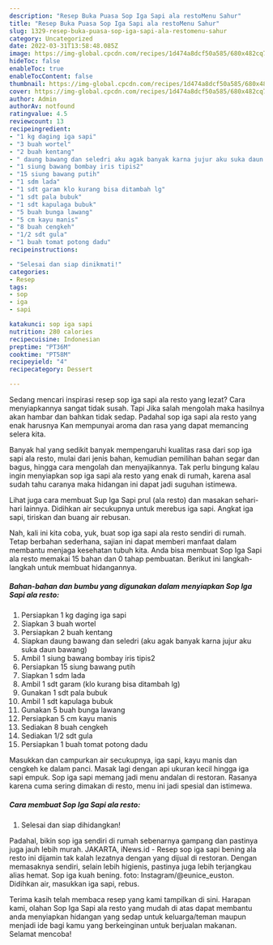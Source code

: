 ```yaml
---
description: "Resep Buka Puasa Sop Iga Sapi ala restoMenu Sahur"
title: "Resep Buka Puasa Sop Iga Sapi ala restoMenu Sahur"
slug: 1329-resep-buka-puasa-sop-iga-sapi-ala-restomenu-sahur
category: Uncategorized
date: 2022-03-31T13:58:48.085Z
image: https://img-global.cpcdn.com/recipes/1d474a8dcf50a585/680x482cq70/sop-iga-sapi-ala-resto-foto-resep-utama.jpg
hideToc: false
enableToc: true
enableTocContent: false
thumbnail: https://img-global.cpcdn.com/recipes/1d474a8dcf50a585/680x482cq70/sop-iga-sapi-ala-resto-foto-resep-utama.jpg
cover: https://img-global.cpcdn.com/recipes/1d474a8dcf50a585/680x482cq70/sop-iga-sapi-ala-resto-foto-resep-utama.jpg
author: Admin
authorAv: notfound
ratingvalue: 4.5
reviewcount: 13
recipeingredient:
- "1 kg daging iga sapi"
- "3 buah wortel"
- "2 buah kentang"
- " daung bawang dan seledri aku agak banyak karna jujur aku suka daun bawang"
- "1 siung bawang bombay iris tipis2"
- "15 siung bawang putih"
- "1 sdm lada"
- "1 sdt garam klo kurang bisa ditambah lg"
- "1 sdt pala bubuk"
- "1 sdt kapulaga bubuk"
- "5 buah bunga lawang"
- "5 cm kayu manis"
- "8 buah cengkeh"
- "1/2 sdt gula"
- "1 buah tomat potong dadu"
recipeinstructions:

- "Selesai dan siap dinikmati!"
categories:
- Resep
tags:
- sop
- iga
- sapi

katakunci: sop iga sapi 
nutrition: 280 calories
recipecuisine: Indonesian
preptime: "PT36M"
cooktime: "PT58M"
recipeyield: "4"
recipecategory: Dessert

---
```



Sedang mencari inspirasi resep sop iga sapi ala resto yang lezat? Cara menyiapkannya sangat tidak susah. Tapi Jika salah mengolah maka hasilnya akan hambar dan bahkan tidak sedap. Padahal sop iga sapi ala resto yang enak harusnya Kan mempunyai aroma dan rasa yang dapat memancing selera kita.


Banyak hal yang sedikit banyak mempengaruhi kualitas rasa dari sop iga sapi ala resto, mulai dari jenis bahan, kemudian pemilihan bahan segar dan bagus, hingga cara mengolah dan menyajikannya. Tak perlu bingung kalau ingin menyiapkan sop iga sapi ala resto yang enak di rumah, karena asal sudah tahu caranya maka hidangan ini dapat jadi suguhan istimewa.

Lihat juga cara membuat Sup Iga Sapi prul (ala resto) dan masakan sehari-hari lainnya. Didihkan air secukupnya untuk merebus iga sapi. Angkat iga sapi, tiriskan dan buang air rebusan.


Nah, kali ini kita coba, yuk, buat sop iga sapi ala resto sendiri di rumah. Tetap berbahan sederhana, sajian ini dapat memberi manfaat dalam membantu menjaga kesehatan tubuh kita. Anda bisa membuat Sop Iga Sapi ala resto memakai 15 bahan dan 0 tahap pembuatan. Berikut ini langkah-langkah untuk membuat hidangannya.

<!--inarticleads1-->

##### Bahan-bahan dan bumbu yang digunakan dalam menyiapkan Sop Iga Sapi ala resto:

1. Persiapkan 1 kg daging iga sapi
1. Siapkan 3 buah wortel
1. Persiapkan 2 buah kentang
1. Siapkan  daung bawang dan seledri (aku agak banyak karna jujur aku suka daun bawang)
1. Ambil 1 siung bawang bombay iris tipis2
1. Persiapkan 15 siung bawang putih
1. Siapkan 1 sdm lada
1. Ambil 1 sdt garam (klo kurang bisa ditambah lg)
1. Gunakan 1 sdt pala bubuk
1. Ambil 1 sdt kapulaga bubuk
1. Gunakan 5 buah bunga lawang
1. Persiapkan 5 cm kayu manis
1. Sediakan 8 buah cengkeh
1. Sediakan 1/2 sdt gula
1. Persiapkan 1 buah tomat potong dadu


Masukkan dan campurkan air secukupnya, iga sapi, kayu manis dan cengkeh ke dalam panci. Masak lagi dengan api ukuran kecil hingga iga sapi empuk. Sop iga sapi memang jadi menu andalan di restoran. Rasanya karena cuma sering dimakan di resto, menu ini jadi spesial dan istimewa. 

<!--inarticleads2-->

##### Cara membuat Sop Iga Sapi ala resto:


1. Selesai dan siap dihidangkan!

Padahal, bikin sop iga sendiri di rumah sebenarnya gampang dan pastinya juga jauh lebih murah. JAKARTA, iNews.id - Resep sop iga sapi bening ala resto ini dijamin tak kalah lezatnya dengan yang dijual di restoran. Dengan memasaknya sendiri, selain lebih higienis, pastinya juga lebih terjangkau alias hemat. Sop iga kuah bening. foto: Instagram/@eunice_euston. Didihkan air, masukkan iga sapi, rebus. 

Terima kasih telah membaca resep yang kami tampilkan di sini. Harapan kami, olahan Sop Iga Sapi ala resto yang mudah di atas dapat membantu anda menyiapkan hidangan yang sedap untuk keluarga/teman maupun menjadi ide bagi kamu yang berkeinginan untuk berjualan makanan. Selamat mencoba!
